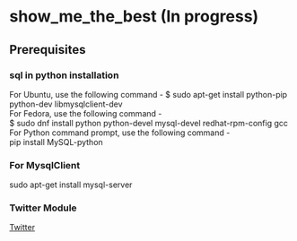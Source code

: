 # show_me_the_best (In progress)
## Prerequisites
### sql in python installation
For Ubuntu, use the following command - 
$ sudo apt-get install python-pip python-dev libmysqlclient-dev <br>
For Fedora, use the following command - <br>
$ sudo dnf install python python-devel mysql-devel redhat-rpm-config gcc <br>
For Python command prompt, use the following command -<br>
pip install MySQL-python<br>
### For MysqlClient
sudo apt-get install mysql-server
### Twitter Module
[Twitter](https://pypi.python.org/pypi/twitter)
